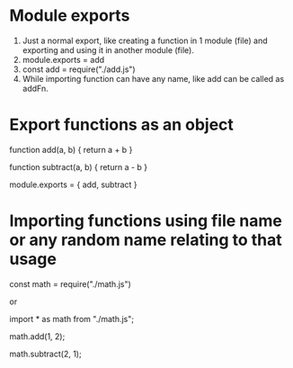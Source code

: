 # Module exports
1. Just a normal export, like creating a function in 1 module (file) and exporting and using it in another module (file).
2. module.exports = add
3. const add = require("./add.js")
4. While importing function can have any name, like add can be called as addFn.


# Export functions as an object

function add(a, b) {
  return a + b
}

function subtract(a, b) {
  return a - b
}

module.exports = { add, subtract }

# Importing functions using file name or any random name relating to that usage

const math = require("./math.js")

or

import * as math from "./math.js";

math.add(1, 2);

math.subtract(2, 1);
